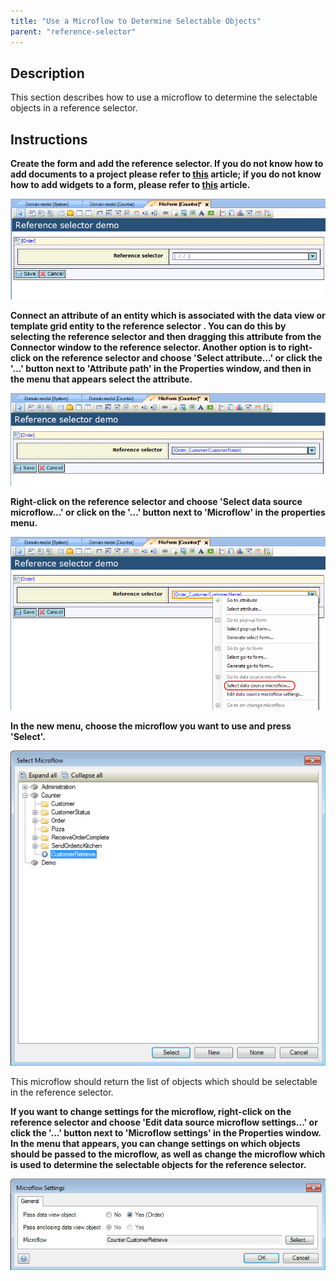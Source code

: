 ```yaml
---
title: "Use a Microflow to Determine Selectable Objects"
parent: "reference-selector"
---
```

## Description

This section describes how to use a microflow to determine the selectable objects in a reference selector.

## Instructions

 **Create the form and add the reference selector. If you do not know how to add documents to a project please refer to [this](add-documents-to-a-module) article; if you do not know how to add widgets to a form, please refer to [this](add-a-widget-to-a-form) article.**

![](attachments/2621459/2752671.png)

 **Connect an attribute of an entity which is associated with the data view or template grid entity to the reference selector . You can do this by selecting the reference selector and then dragging this attribute from the Connector window to the reference selector. Another option is to right-click on the reference selector and choose 'Select attribute...' or click the '...' button next to 'Attribute path' in the Properties window, and then in the menu that appears select the attribute.**

![](attachments/2621459/2752670.png)

 **Right-click on the reference selector and choose 'Select data source microflow...' or click on the '...' button next to 'Microflow' in the properties menu.**

![](attachments/2621459/2752698.png)

 **In the new menu, choose the microflow you want to use and press 'Select'.**

![](attachments/2621459/2752672.png)

This microflow should return the list of objects which should be selectable in the reference selector.

 **If you want to change settings for the microflow, right-click on the reference selector and choose 'Edit data source microflow settings...' or click the '...' button next to 'Microflow settings' in the Properties window. In the menu that appears, you can change settings on which objects should be passed to the microflow, as well as change the microflow which is used to determine the selectable objects for the reference selector.**

![](attachments/2621459/2752673.png)
